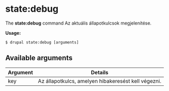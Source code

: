 # state:debug
The **state:debug** command Az aktuális állapotkulcsok megjelenítése.

**Usage:**
```
$ drupal state:debug [arguments] 
```

## Available arguments
Argument | Details
---------|-------------
key | Az állapotkulcs, amelyen hibakeresést kell végezni.
